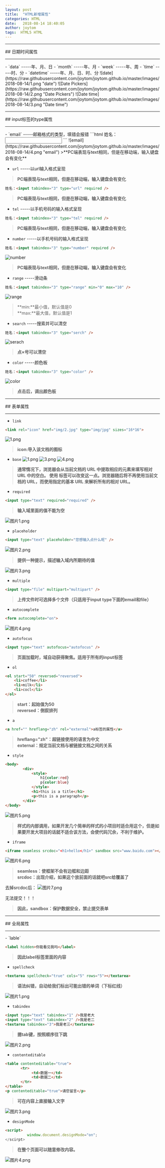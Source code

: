 ```yaml
---
layout: post
title:  "HTML新增属性"
categories: HTML
date:   2018-08-14 18:40:05
author: joytom
tags:  HTML5 HTML
---
```


<hr/>
## 日期时间属性
<hr/>
- `data`  -----年、月、日
- `month` -----年、月
- `week`  -----年、周
- `time`  -----时、分
- `datetime`  -----年、月、日、时、分
![date](https://raw.githubusercontent.com/joytom/joytom.github.io/master/images/2018-08-14/1.png "date")
![Date Pickers](https://raw.githubusercontent.com/joytom/joytom.github.io/master/images/2018-08-14/2.png "Date Pickers")
![Date time](https://raw.githubusercontent.com/joytom/joytom.github.io/master/images/2018-08-14/3.png "Date time")
<hr/>
## input标签的type属性
<hr/>
- `email`  -----邮箱格式的类型，填错会报错
```html
姓名：<input tabindex="3" type="email" required />
```
![email](https://raw.githubusercontent.com/joytom/joytom.github.io/master/images/2018-08-14/4.png "email")
>**PC端表现与text相同，但是在移动端，输入键盘会有变化**

- `url`  -----以url输入格式呈现
>**PC端表现与text相同，但是在移动端，输入键盘会有变化**
```html
姓名：<input tabindex="3" type="url" required />
```
>**PC端表现与text相同，但是在移动端，输入键盘会有变化**

- `tel`  -----以手机号码的输入格式呈现
```html
姓名：<input tabindex="3" type="tel" required />
```
>**PC端表现与text相同，但是在移动端，输入键盘会有变化**

- `number`  -----以手机号码的输入格式呈现
```html
姓名：<input tabindex="3" type="number" required />
```
![number](https://raw.githubusercontent.com/joytom/joytom.github.io/master/images/2018-08-14/5.png "number")
>**PC端表现与text相同，但是在移动端，输入键盘会有变化**

- `range`  -----滑动条
```html
姓名：<input tabindex="3" type="range" min="0" max="10" />
```
![range](https://raw.githubusercontent.com/joytom/joytom.github.io/master/images/2018-08-14/6.png "range")
>**min:**最小值，默认值是0<br />
>**max:**最大值，默认值是1<br />

- `search`  -----搜索并可以清空
```html
姓名：<input tabindex="3" type="serch" />
```
![serach](https://raw.githubusercontent.com/joytom/joytom.github.io/master/images/2018-08-14/9.png "serach")
>**点×号可以清空**

- `color`  -----颜色板
```html
姓名：<input tabindex="3" type="color" />
```
![color](https://raw.githubusercontent.com/joytom/joytom.github.io/master/images/2018-08-14/8.png "color")
>**点击后，调出颜色板**

<hr/>
## 表单属性
<hr/>

- `link`

```html
<link rel="icon" href="img/2.jpg" type="img/jpg" sizes="16*16">
```
![1.png](https://upload-images.jianshu.io/upload_images/13570975-f1f8e5655dc2b57f.png?imageMogr2/auto-orient/strip%7CimageView2/2/w/1240)
>**icon:导入该文档的图标**

- `base`
![1.png](https://upload-images.jianshu.io/upload_images/13570975-5f7e55f853a3938f.png?imageMogr2/auto-orient/strip%7CimageView2/2/w/1240)
![3.png](https://upload-images.jianshu.io/upload_images/13570975-41f0c5d8d584526f.png?imageMogr2/auto-orient/strip%7CimageView2/2/w/1240)
![4.png](https://upload-images.jianshu.io/upload_images/13570975-78cd0012bfc255ec.png?imageMogr2/auto-orient/strip%7CimageView2/2/w/1240)
>**通常情况下，浏览器会从当前文档的 URL 中提取相应的元素来填写相对 URL 中的空白。
使用 <base> 标签可以改变这一点。浏览器随后将不再使用当前文档的 URL，而使用指定的基本 URL 来解析所有的相对 URL。**

- `required`

```html
<input type="text" required="required" />
```
>**输入域里面的值不能为空**

![图片1.png](https://upload-images.jianshu.io/upload_images/13570975-1178bb76560b75ff.png?imageMogr2/auto-orient/strip%7CimageView2/2/w/1240)

- `placeholder`

```html
<input type="text" placeholder="您想输入点什么呢" />
```
![图片2.png](https://upload-images.jianshu.io/upload_images/13570975-3ad95d0afcaa557b.png?imageMogr2/auto-orient/strip%7CimageView2/2/w/1240)

>**提供一种提示，描述输入域内所期待的值**

![图片3.png](https://upload-images.jianshu.io/upload_images/13570975-8f763777ea53782c.png?imageMogr2/auto-orient/strip%7CimageView2/2/w/1240)

- `multiple`

```html
<input type="file" multipart="multipart" />
```
>**上传文件时可选择多个文件（只适用于input type下面的email和file）**

- `autocomplete`

```html
<form autocomplete="on">
```
![图片4.png](https://upload-images.jianshu.io/upload_images/13570975-f043af0d37cc0335.png?imageMogr2/auto-orient/strip%7CimageView2/2/w/1240)
- `autofocus`

```html
<input type="text" autofocus="autofocus" />
```
>**页面加载时，域自动获得聚焦。适用于所有的input标签**

- `ol`

```html
<ol start="50" reversed="reversed">
    <li>coffee</li>
    <li>milk</li>
    <li>cocl</li>
</ol>
```
>**start：起始值为50<br/>reversed：倒叙排列**

- `a`

```html
<a href="" hreflang="zh" rel="external">a标签的属性</a>
```
>**hreflang="zh"：超链接使用的语言为中文<br/>external：规定当前文档与被链接文档之间的关系**

- `style`

```html
<body>
        <div>
            <style>
                h1{color:red}
                p{color:blue}
            </style>  
            <h1>this is a title</h1>
            <p>this is a paragraph</p>
        </div>
</body>
```
![图片5.png](https://upload-images.jianshu.io/upload_images/13570975-6d307fe90678b57a.png?imageMogr2/auto-orient/strip%7CimageView2/2/w/1240)
>**样式的内部调用，如果开发几个简单的样式的小项目时适合用这个，但是如果要开发大项目的话就不适合该方法，会使代码冗余，不利于维护。**

- `iframe`

```html
<iframe seamless srcdoc="<h1>hello</h1>" sandbox src="www.baidu.com"></iframe>
```
![图片6.png](https://upload-images.jianshu.io/upload_images/13570975-21ee8a17b02a3177.png?imageMogr2/auto-orient/strip%7CimageView2/2/w/1240)
>**seamless：使框架不会有边框和边距<br/>srcdoc：出现介绍，如果这个放前面的话就吧src给覆盖了**

去掉srcdoc后：
![图片7.png](https://upload-images.jianshu.io/upload_images/13570975-72efbad58ec9dacf.png?imageMogr2/auto-orient/strip%7CimageView2/2/w/1240)

无法提交！！！
>**因此，sandbox：保护数据安全，禁止提交表单**

<hr/>
## 全局属性
<hr/>
-  `lable`

```html
<label hidden>你能看见我吗</label>
```
>**因此label标签里面的内容**


- `spellcheck`

```html
<textarea spellcheck="true" cols="5" rows="5"></textarea>
```
>**语法纠错，自动给我们标出可能出错的单词（下标红线）**

![图片1.png](https://upload-images.jianshu.io/upload_images/13570975-4425d4ae3dd354f1.png?imageMogr2/auto-orient/strip%7CimageView2/2/w/1240)

- `tabindex`

```html
<input type="text" tabindex="1" />我是老大
<input type="text" tabindex="2" />我是老二
<textarea tabindex="3">我是老三</textarea>
```
>**摁tab键，按照顺序往下跳**

![图片2.png](https://upload-images.jianshu.io/upload_images/13570975-305af8b1d8442ad3.png?imageMogr2/auto-orient/strip%7CimageView2/2/w/1240)

- `contenteditable`

```html
<table contenteditable="true">
       <tr>
            <td>数据一</td>
            <td>数据二</td>
       </tr>
</table>
<p contenteditable="true">请您留言</p>
```
>**可在内容上直接输入文字**

![图片3.png](https://upload-images.jianshu.io/upload_images/13570975-3447afa8201daa51.png?imageMogr2/auto-orient/strip%7CimageView2/2/w/1240)

- `designMode`

```html
<script>
          window.document.designMode="on";
</scirpt>
```
>**在整个页面可以随意修改内容。**

![图片4.png](https://upload-images.jianshu.io/upload_images/13570975-7343138d1c5d4b57.png?imageMogr2/auto-orient/strip%7CimageView2/2/w/1240)